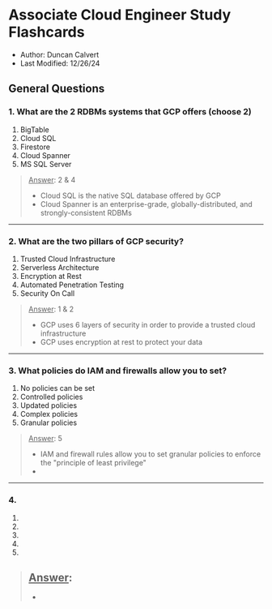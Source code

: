 # Associate Cloud Engineer Study Flashcards

* Author: Duncan Calvert
* Last Modified: 12/26/24

## General Questions

### 1. What are the 2 RDBMs systems that GCP offers (choose 2)
1. BigTable
2. Cloud SQL
3. Firestore
4. Cloud Spanner
5. MS SQL Server

> <ins>Answer</ins>: 2 & 4
> - Cloud SQL is the native SQL database offered by GCP
> - Cloud Spanner is an enterprise-grade, globally-distributed, and strongly-consistent RDBMs

---

### 2. What are the two pillars of GCP security?
1. Trusted Cloud Infrastructure
2. Serverless Architecture
3. Encryption at Rest
4. Automated Penetration Testing
5. Security On Call

> <ins>Answer</ins>: 1 & 2
> - GCP uses 6 layers of security in order to provide a trusted cloud infrastructure
> - GCP uses encryption at rest to protect your data

---

### 3. What policies do IAM and firewalls allow you to set?
1. No policies can be set
2. Controlled policies
3. Updated policies
4. Complex policies
5. Granular policies

> <ins>Answer</ins>: 5
> - IAM and firewall rules allow you to set granular policies to enforce the "principle of least privilege"
> - 

---

### 4. 
1. 
2. 
3. 
4. 
5. 

> <ins>Answer</ins>: 
> - 
> - 
